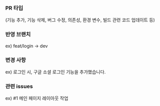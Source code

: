 ### PR 타입
(기능 추가, 기능 삭제, 버그 수정, 의존성, 환경 변수, 빌드 관련 코드 업데이트 등)

### 반영 브랜치
ex) feat/login -> dev

### 변경 사항
ex) 로그인 시, 구글 소셜 로그인 기능을 추가했습니다.

### 관련 issues
ex) #1 메인 페이지 레이아웃 작업
